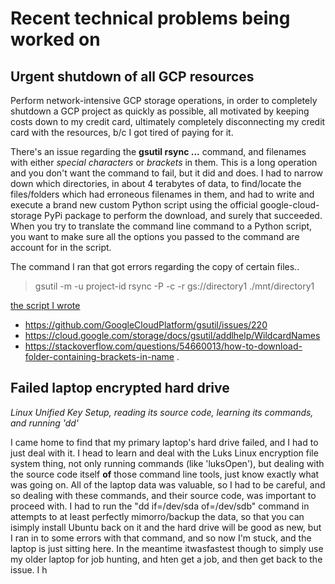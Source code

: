 # Recent technical problems being worked on

## Urgent shutdown of all GCP resources

Perform network-intensive GCP storage operations, in order to completely shutdown a GCP project as quickly as possible, all motivated by keeping costs down to my credit card, ultimately completely disconnecting my credit card with the resources, b/c I got tired of paying for it.

There's an issue regarding the **gsutil rsync ...** command, and filenames with either _special characters_ or _brackets_ in them.  This is a long operation and you don't want the command to fail, but it did and does.  I had to narrow down which directories, in about 4 terabytes of data, to find/locate the files/folders which had erroneous filenames in them, and had to write and execute a brand new custom Python script using the official google-cloud-storage PyPi package to perform the download, and surely that succeeded.  When you try to translate the command line command to a Python script, you want to make sure all the options you passed to the command are account for in the script.


The command I ran that got errors regarding the copy of certain files..
> gsutil -m -u project-id rsync -P -c -r gs://directory1 ./mnt/directory1

[the script I wrote](gcs_copy.py)

- https://github.com/GoogleCloudPlatform/gsutil/issues/220
- https://cloud.google.com/storage/docs/gsutil/addlhelp/WildcardNames
- https://stackoverflow.com/questions/54660013/how-to-download-folder-containing-brackets-in-name .

## Failed laptop encrypted hard drive

_Linux Unified Key Setup, reading its source code, learning its commands, and running 'dd'_

I came home to find that my primary laptop's hard drive failed, and I had to just deal with it.  I head to learn and deal with the Luks Linux encryption file system thing, not only running commands (like 'luksOpen'), but dealing with the source code itself **of** those command line tools, just know exactly what was going on.  All of the laptop data was valuable, so I had to be careful, and so dealing with these commands, and  their source code, was important to proceed with.  I had to run the "dd if=/dev/sda of=/dev/sdb" command in attempts to at least perfectly mimorro/backup the data, so that you can isimply install Ubuntu back on it and the hard drive will be good as new, but I ran in to some errors with that command, and so now I'm stuck, and the laptop is just sitting here.  In the meantime itwasfastest though to simply use my older laptop for job hunting, and hten get a job, and then get back to the issue.  I h

